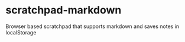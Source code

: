 # scratchpad-markdown
Browser based scratchpad that supports markdown and saves notes in localStorage
